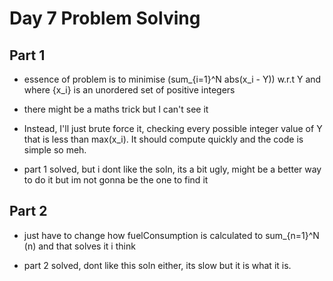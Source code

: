 # Day 7 Problem Solving

## Part 1

- essence of problem is to minimise (sum_{i=1}^N abs(x_i - Y)) w.r.t Y and where {x_i} is an unordered set of positive integers
- there might be a maths trick but I can't see it
- Instead, I'll just brute force it, checking every possible integer value of Y that is less than max(x_i). It should compute quickly and the code is simple so meh.

- part 1 solved, but i dont like the soln, its a bit ugly, might be a better way to do it but im not gonna be the one to find it

## Part 2

- just have to change how fuelConsumption is calculated to sum_{n=1}^N (n) and that solves it i think

- part 2 solved, dont like this soln either, its slow but it is what it is.